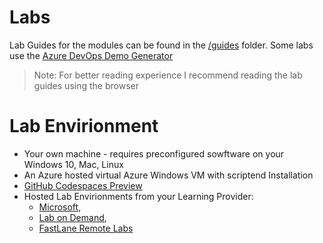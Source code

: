 # Labs

Lab Guides for the modules can be found in the [/guides](guides/) folder. Some labs use the [Azure DevOps Demo Generator](https://azuredevopsdemogenerator.azurewebsites.net/)

> Note: For better reading experience I recommend reading the lab guides using the browser

# Lab Envirionment

- Your own machine - requires preconfigured sowftware on your Windows 10, Mac, Linux
- An Azure hosted virtual Azure Windows VM with scriptend Installation
- [GitHub Codespaces Preview](https://github.com/features/codespaces)
- Hosted Lab Envirionments from your Learning Provider:
  - [Microsoft](00-MSLOD/),
  - [Lab on Demand](00-MSLOD/),
  - [FastLane Remote Labs](00-Flane/)